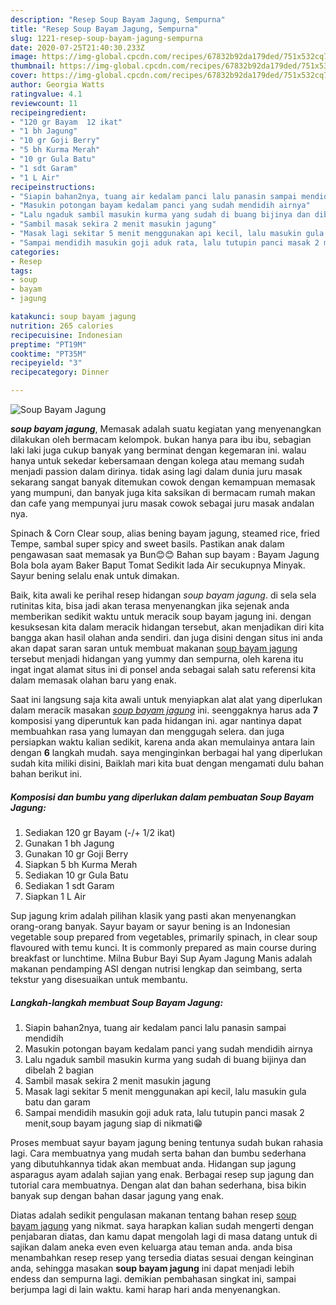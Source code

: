 ```yaml
---
description: "Resep Soup Bayam Jagung, Sempurna"
title: "Resep Soup Bayam Jagung, Sempurna"
slug: 1221-resep-soup-bayam-jagung-sempurna
date: 2020-07-25T21:40:30.233Z
image: https://img-global.cpcdn.com/recipes/67832b92da179ded/751x532cq70/soup-bayam-jagung-foto-resep-utama.jpg
thumbnail: https://img-global.cpcdn.com/recipes/67832b92da179ded/751x532cq70/soup-bayam-jagung-foto-resep-utama.jpg
cover: https://img-global.cpcdn.com/recipes/67832b92da179ded/751x532cq70/soup-bayam-jagung-foto-resep-utama.jpg
author: Georgia Watts
ratingvalue: 4.1
reviewcount: 11
recipeingredient:
- "120 gr Bayam  12 ikat"
- "1 bh Jagung"
- "10 gr Goji Berry"
- "5 bh Kurma Merah"
- "10 gr Gula Batu"
- "1 sdt Garam"
- "1 L Air"
recipeinstructions:
- "Siapin bahan2nya, tuang air kedalam panci lalu panasin sampai mendidih"
- "Masukin potongan bayam kedalam panci yang sudah mendidih airnya"
- "Lalu ngaduk sambil masukin kurma yang sudah di buang bijinya dan dibelah 2 bagian"
- "Sambil masak sekira 2 menit masukin jagung"
- "Masak lagi sekitar 5 menit menggunakan api kecil, lalu masukin gula batu dan garam"
- "Sampai mendidih masukin goji aduk rata, lalu tutupin panci masak 2 menit,soup bayam jagung siap di nikmati😁"
categories:
- Resep
tags:
- soup
- bayam
- jagung

katakunci: soup bayam jagung 
nutrition: 265 calories
recipecuisine: Indonesian
preptime: "PT19M"
cooktime: "PT35M"
recipeyield: "3"
recipecategory: Dinner

---
```



![Soup Bayam Jagung](https://img-global.cpcdn.com/recipes/67832b92da179ded/751x532cq70/soup-bayam-jagung-foto-resep-utama.jpg)

<b><i>soup bayam jagung</i></b>, Memasak adalah suatu kegiatan yang menyenangkan dilakukan oleh bermacam kelompok. bukan hanya para ibu ibu, sebagian laki laki juga cukup banyak yang berminat dengan kegemaran ini. walau hanya untuk sekedar kebersamaan dengan kolega atau memang sudah menjadi passion dalam dirinya. tidak asing lagi dalam dunia juru masak sekarang sangat banyak ditemukan cowok dengan kemampuan memasak yang mumpuni, dan banyak juga kita saksikan di bermacam rumah makan dan cafe yang mempunyai juru masak cowok sebagai juru masak andalan nya.

Spinach &amp; Corn Clear soup, alias bening bayam jagung, steamed rice, fried Tempe, sambal super spicy and sweet basils. Pastikan anak dalam pengawasan saat memasak ya Bun😊😊 Bahan sup bayam : Bayam Jagung Bola bola ayam Baker Baput Tomat Sedikit lada Air secukupnya Minyak. Sayur bening selalu enak untuk dimakan.

Baik, kita awali ke perihal resep hidangan <i>soup bayam jagung</i>. di sela sela rutinitas kita, bisa jadi akan terasa menyenangkan jika sejenak anda memberikan sedikit waktu untuk meracik soup bayam jagung ini. dengan kesuksesan kita dalam meracik hidangan tersebut, akan menjadikan diri kita bangga akan hasil olahan anda sendiri. dan juga disini dengan situs ini anda akan dapat saran saran untuk membuat makanan <u>soup bayam jagung</u> tersebut menjadi hidangan yang yummy dan sempurna, oleh karena itu ingat ingat alamat situs ini di ponsel anda sebagai salah satu referensi kita dalam memasak olahan baru yang enak.


Saat ini langsung saja kita awali untuk menyiapkan alat alat yang diperlukan dalam meracik masakan <u><i>soup bayam jagung</i></u> ini. seenggaknya harus ada <b>7</b> komposisi yang diperuntuk kan pada hidangan ini. agar nantinya dapat membuahkan rasa yang lumayan dan menggugah selera. dan juga persiapkan waktu kalian sedikit, karena anda akan memulainya antara lain dengan <b>6</b> langkah mudah. saya menginginkan berbagai hal yang diperlukan sudah kita miliki disini, Baiklah mari kita buat dengan mengamati dulu bahan bahan berikut ini.

<!--inarticleads1-->

##### Komposisi dan bumbu yang diperlukan dalam pembuatan Soup Bayam Jagung:

1. Sediakan 120 gr Bayam (-/+ 1/2 ikat)
1. Gunakan 1 bh Jagung
1. Gunakan 10 gr Goji Berry
1. Siapkan 5 bh Kurma Merah
1. Sediakan 10 gr Gula Batu
1. Sediakan 1 sdt Garam
1. Siapkan 1 L Air


Sup jagung krim adalah pilihan klasik yang pasti akan menyenangkan orang-orang banyak. Sayur bayam or sayur bening is an Indonesian vegetable soup prepared from vegetables, primarily spinach, in clear soup flavoured with temu kunci. It is commonly prepared as main course during breakfast or lunchtime. Milna Bubur Bayi Sup Ayam Jagung Manis adalah makanan pendamping ASI dengan nutrisi lengkap dan seimbang, serta tekstur yang disesuaikan untuk membantu. 

<!--inarticleads2-->

##### Langkah-langkah membuat Soup Bayam Jagung:

1. Siapin bahan2nya, tuang air kedalam panci lalu panasin sampai mendidih
1. Masukin potongan bayam kedalam panci yang sudah mendidih airnya
1. Lalu ngaduk sambil masukin kurma yang sudah di buang bijinya dan dibelah 2 bagian
1. Sambil masak sekira 2 menit masukin jagung
1. Masak lagi sekitar 5 menit menggunakan api kecil, lalu masukin gula batu dan garam
1. Sampai mendidih masukin goji aduk rata, lalu tutupin panci masak 2 menit,soup bayam jagung siap di nikmati😁


Proses membuat sayur bayam jagung bening tentunya sudah bukan rahasia lagi. Cara membuatnya yang mudah serta bahan dan bumbu sederhana yang dibutuhkannya tidak akan membuat anda. Hidangan sup jagung asparagus ayam adalah sajian yang enak. Berbagai resep sup jagung dan tutorial cara membuatnya. Dengan alat dan bahan sederhana, bisa bikin banyak sup dengan bahan dasar jagung yang enak. 

Diatas adalah sedikit pengulasan makanan tentang bahan resep <u>soup bayam jagung</u> yang nikmat. saya harapkan kalian sudah mengerti dengan penjabaran diatas, dan kamu dapat mengolah lagi di masa datang untuk di sajikan dalam aneka even even keluarga atau teman anda. anda bisa menambahkan resep resep yang tersedia diatas sesuai dengan keinginan anda, sehingga masakan <b>soup bayam jagung</b> ini dapat menjadi lebih endess dan sempurna lagi. demikian pembahasan singkat ini, sampai berjumpa lagi di lain waktu. kami harap hari anda menyenangkan.
